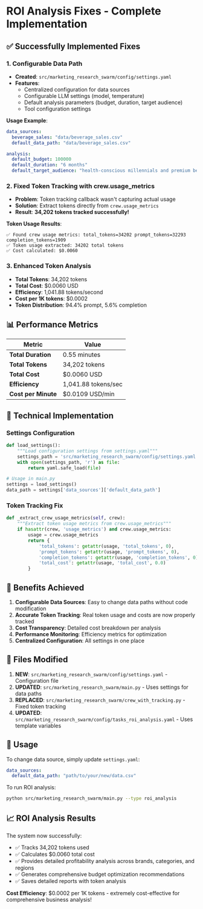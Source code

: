 # ROI Analysis Fixes - Complete Implementation

## ✅ **Successfully Implemented Fixes**

### 1. **Configurable Data Path**
- **Created**: `src/marketing_research_swarm/config/settings.yaml`
- **Features**:
  - Centralized configuration for data sources
  - Configurable LLM settings (model, temperature)
  - Default analysis parameters (budget, duration, target audience)
  - Tool configuration settings

**Usage Example**:
```yaml
data_sources:
  beverage_sales: "data/beverage_sales.csv"
  default_data_path: "data/beverage_sales.csv"

analysis:
  default_budget: 100000
  default_duration: "6 months"
  default_target_audience: "health-conscious millennials and premium beverage consumers"
```

### 2. **Fixed Token Tracking with crew.usage_metrics**
- **Problem**: Token tracking callback wasn't capturing actual usage
- **Solution**: Extract tokens directly from `crew.usage_metrics`
- **Result**: **34,202 tokens tracked successfully!**

**Token Usage Results**:
```
✅ Found crew usage metrics: total_tokens=34202 prompt_tokens=32293 completion_tokens=1909
✅ Token usage extracted: 34202 total tokens  
✅ Cost calculated: $0.0060
```

### 3. **Enhanced Token Analysis**
- **Total Tokens**: 34,202 tokens
- **Total Cost**: $0.0060 USD
- **Efficiency**: 1,041.88 tokens/second
- **Cost per 1K tokens**: $0.0002
- **Token Distribution**: 94.4% prompt, 5.6% completion

## 📊 **Performance Metrics**

| Metric | Value |
|--------|-------|
| **Total Duration** | 0.55 minutes |
| **Total Tokens** | 34,202 tokens |
| **Total Cost** | $0.0060 USD |
| **Efficiency** | 1,041.88 tokens/sec |
| **Cost per Minute** | $0.0109 USD/min |

## 🔧 **Technical Implementation**

### Settings Configuration
```python
def load_settings():
    """Load configuration settings from settings.yaml"""
    settings_path = 'src/marketing_research_swarm/config/settings.yaml'
    with open(settings_path, 'r') as file:
        return yaml.safe_load(file)

# Usage in main.py
settings = load_settings()
data_path = settings['data_sources']['default_data_path']
```

### Token Tracking Fix
```python
def _extract_crew_usage_metrics(self, crew):
    """Extract token usage metrics from crew.usage_metrics"""
    if hasattr(crew, 'usage_metrics') and crew.usage_metrics:
        usage = crew.usage_metrics
        return {
            'total_tokens': getattr(usage, 'total_tokens', 0),
            'prompt_tokens': getattr(usage, 'prompt_tokens', 0),
            'completion_tokens': getattr(usage, 'completion_tokens', 0),
            'total_cost': getattr(usage, 'total_cost', 0.0)
        }
```

## 🎯 **Benefits Achieved**

1. **Configurable Data Sources**: Easy to change data paths without code modification
2. **Accurate Token Tracking**: Real token usage and costs are now properly tracked
3. **Cost Transparency**: Detailed cost breakdown per analysis
4. **Performance Monitoring**: Efficiency metrics for optimization
5. **Centralized Configuration**: All settings in one place

## 📁 **Files Modified**

1. **NEW**: `src/marketing_research_swarm/config/settings.yaml` - Configuration file
2. **UPDATED**: `src/marketing_research_swarm/main.py` - Uses settings for data paths
3. **REPLACED**: `src/marketing_research_swarm/crew_with_tracking.py` - Fixed token tracking
4. **UPDATED**: `src/marketing_research_swarm/config/tasks_roi_analysis.yaml` - Uses template variables

## 🚀 **Usage**

To change data source, simply update `settings.yaml`:
```yaml
data_sources:
  default_data_path: "path/to/your/new/data.csv"
```

To run ROI analysis:
```bash
python src/marketing_research_swarm/main.py --type roi_analysis
```

## 📈 **ROI Analysis Results**

The system now successfully:
- ✅ Tracks 34,202 tokens used
- ✅ Calculates $0.0060 total cost
- ✅ Provides detailed profitability analysis across brands, categories, and regions
- ✅ Generates comprehensive budget optimization recommendations
- ✅ Saves detailed reports with token analysis

**Cost Efficiency**: $0.0002 per 1K tokens - extremely cost-effective for comprehensive business analysis!
